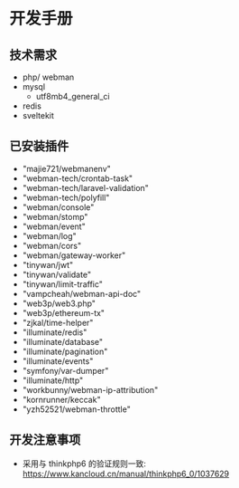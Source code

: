 # 开发手册

## 技术需求

-   php/ webman
-   mysql
    -   utf8mb4_general_ci
-   redis
-   sveltekit

## 已安装插件

-   "majie721/webmanenv"
-   "webman-tech/crontab-task"
-   "webman-tech/laravel-validation"
-   "webman-tech/polyfill"
-   "webman/console"
-   "webman/stomp"
-   "webman/event"
-   "webman/log"
-   "webman/cors"
-   "webman/gateway-worker"
-   "tinywan/jwt"
-   "tinywan/validate"
-   "tinywan/limit-traffic"
-   "vampcheah/webman-api-doc"
-   "web3p/web3.php"
-   "web3p/ethereum-tx"
-   "zjkal/time-helper"
-   "illuminate/redis"
-   "illuminate/database"
-   "illuminate/pagination"
-   "illuminate/events"
-   "symfony/var-dumper"
-   "illuminate/http"
-   "workbunny/webman-ip-attribution"
-   "kornrunner/keccak"
-   "yzh52521/webman-throttle"

## 开发注意事项

-   采用与 thinkphp6 的验证规则一致: https://www.kancloud.cn/manual/thinkphp6_0/1037629
